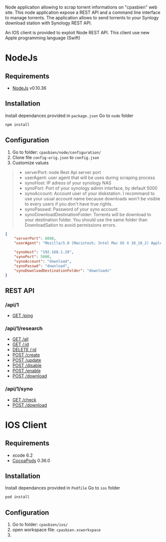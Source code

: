 Node application allowing to scrap torrent informations on "cpasbien" web site.
This node application expose a REST API and a command line interface to manage torrents.
The application allows to send torrents to your Synlogy download station with Synology REST API.

An IOS client is provided to exploit Node REST API.
This client use new Apple programming language (Swift)

# NodeJs
## Requirements
- [NodeJs](https://nodejs.org/) v0.10.36

## Installation
Install dependances provided in `package.json` 
Go to `node` folder
```bash
npm install
```

## Configuration
1. Go to folder: `cpasbien/node/configuration/`
2. Clone file `config-orig.json` to `config.json`
3. Customize values

> - serverPort: node Rest Api server port
> - userAgent: user agent that will be uses during scraping process
> - synoHost: IP adress of your synology NAS
> - synoPort: Port of your synology admin interface, by default 5000
> - synoAccount: Account user of your diskstation. I recommand to use your usual account name because downloads won't be visible to every users if you don't have true rights.
> - synoPasswd: Password of your syno account
> - synoDownloadDestinationFolder: Torrents will be download to your destination folder. You should use the same folder than DownloadSation to avoid permissions errors.

```json
{
	"serverPort": 8080,
	"userAgent": "Mozilla/5.0 (Macintosh; Intel Mac OS X 10_10_2) AppleWebKit/537.36 (KHTML, like Gecko) Chrome/40.0.2214.94 Safari/537.36",

	"synoHost": "192.168.1.20",
	"synoPort": 5000,
	"synoAccount": "download",
	"synoPasswd": "download",
	"synoDownloadDestinationFolder": "downloads"
}	
```

## REST API

### /api/1

- [GET    /ping](https://github.com/dtissera/cpasbien/wiki/API-:-Ping)

### /api/1/research

- [GET    /all](https://github.com/dtissera/cpasbien/wiki/Research-:-get-list-of-search)
- [GET    /:id](https://github.com/dtissera/cpasbien/wiki/Research-:-search-detail)
- [DELETE /:id](https://github.com/dtissera/cpasbien/wiki/Research-:-delete-a-search-or-a-torrent)
- [POST   /create](https://github.com/dtissera/cpasbien/wiki/Research-:-create-new-search)
- [POST   /update](https://github.com/dtissera/cpasbien/wiki/Research-:-update-existing-research)
- [POST   /disable](https://github.com/dtissera/cpasbien/wiki/Research-:-disable-one-all-torrents-from-a-search)
- [POST   /enable](https://github.com/dtissera/cpasbien/wiki/Research-:-enable-one-all-torrents-from-a-search)
- [POST   /download](https://github.com/dtissera/cpasbien/wiki/Research-:-download-all-torrents-with-state-enabled-from-a-search)

### /api/1/syno

- [GET    /check](https://github.com/dtissera/cpasbien/wiki/Syno-:-check)
- [POST   /download](https://github.com/dtissera/cpasbien/wiki/Syno-:-send-torrent-file-to-the-NAS-Download-Station)

# IOS Client
## Requirements
- xcode 6.2
- [CocoaPods](http://cocoapods.org/) 0.36.0

## Installation
Install dependances provided in `Podfile` 
Go to `ios` folder
```bash
pod install
```

## Configuration
1. Go to folder: `cpasbien/ios/`
2. open workspace file: `cpasbien.xcworkspace`
3. 
